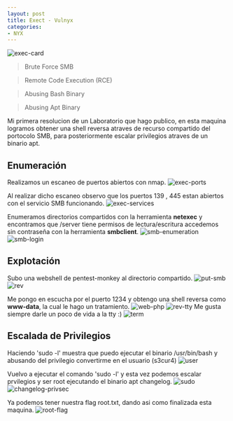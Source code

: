 ```yaml
---
layout: post
title: Exect - Vulnyx
categories:
- NYX
---
```


![exec-card](https://github.com/user-attachments/assets/2ed2b280-c031-46dd-9e17-8e78ff70ce73)
>Brute Force SMB

>Remote Code Execution (RCE)

>Abusing Bash Binary 

>Abusing Apt Binary 



Mi primera resolucion de un Laboratorio que hago publico, en esta maquina logramos obtener una shell reversa atraves de recurso compartido del portocolo SMB, para posteriormente escalar privilegios atraves de un binario apt.

## Enumeración
Realizamos un escaneo de puertos abiertos con nmap.
![exec-ports](https://github.com/user-attachments/assets/b4cf9be1-fd28-42d6-8304-8916a09c9e56)


Al realizar dicho escaneo observo que los puertos 139 , 445 estan abiertos con el servicio SMB funcionando.
![exec-services](https://github.com/user-attachments/assets/1618b239-0032-42c4-b62e-3c89060005a8)


Enumeramos directorios compartidos con la herramienta **netexec** y  encontramos que /server tiene permisos de lectura/escritura accedemos sin contraseña con la herramienta **smbclient**. 
![smb-enumeration](https://github.com/user-attachments/assets/8b1eaf74-6f8f-411c-bc98-09d3c0604227)
![smb-login](https://github.com/user-attachments/assets/ac60234e-e8b1-40e9-8060-8a790bc0fb57)


## Explotación
Subo una webshell de pentest-monkey al directorio compartido.
![put-smb](https://github.com/user-attachments/assets/817fc0bc-3922-403d-9ad1-e0fe714228b1)
![rev](https://github.com/user-attachments/assets/e39ae493-4258-441a-abb7-11df91030f78)


Me pongo en escucha por el puerto 1234 y obtengo una shell reversa como **www-data**, la cual le hago un tratamiento.
![web-php](https://github.com/user-attachments/assets/0dad11e3-67db-422a-a84b-c6218f1c95ca)
![rev-tty](https://github.com/user-attachments/assets/a64026e8-a292-4857-8082-8a055eb2f79a)
Me gusta siempre darle un poco de vida a la tty :)
![term](https://github.com/user-attachments/assets/30cca5e7-f4e2-4014-8192-efb51c437a06)


## Escalada de Privilegios
Haciendo 'sudo -l' muestra que puedo ejecutar el binario /usr/bin/bash y abusando del privilegio convertirme en el usuario (s3cur4)
![user](https://github.com/user-attachments/assets/1967c068-d940-4088-8557-eaef7d4049f1)


Vuelvo a ejecutar el comando 'sudo -l' y esta vez podemos escalar prvilegios y ser root ejecutando el binario apt changelog.
![sudo](https://github.com/user-attachments/assets/3d35c546-eda8-4a14-a97f-9119e1a0a5bf)
![changelog-privsec](https://github.com/user-attachments/assets/8dfef50f-84d3-4911-9d90-d490af981609)


Ya podemos tener nuestra flag root.txt, dando asi como finalizada esta maquina.
![root-flag](https://github.com/user-attachments/assets/5ce66449-57a4-44a1-a863-35cd210fa38c)































